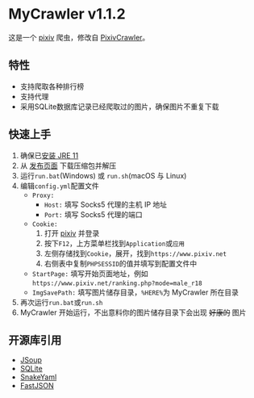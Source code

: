 # MyCrawler v1.1.2
这是一个 [pixiv](https://www.pixiv.net/) 爬虫，修改自 [PixivCrawler](https://github.com/R-Josef/PixivCrawler/)。

## 特性
* 支持爬取各种排行榜
* 支持代理
* 采用SQLite数据库记录已经爬取过的图片，确保图片不重复下载

## 快速上手
1. 确保已[安装 JRE 11](https://www.azul.com/downloads/?version=java-11-lts&package=jre)
2. 从 [发布页面](https://github.com/RayGicEFL/MyCrawler/releases) 下载压缩包并解压
3. 运行`run.bat`(Windows) 或 `run.sh`(macOS 与 Linux)
4. 编辑`config.yml`配置文件
    * `Proxy:`
        * `Host:` 填写 Socks5 代理的主机 IP 地址
        * `Port:` 填写 Socks5 代理的端口
    * `Cookie:`
        1. 打开 [pixiv](https://www.pixiv.net/) 并登录
        2. 按下`F12`，上方菜单栏找到`Application`或`应用`
        3. 左侧存储找到`Cookie`，展开，找到`https://www.pixiv.net`
        4. 右侧表中复制`PHPSESSID`的值并填写到配置文件中
    * `StartPage:` 填写开始页面地址，例如`https://www.pixiv.net/ranking.php?mode=male_r18`
    * `ImgSavePath:` 填写图片储存目录，`%HERE%`为 MyCrawler 所在目录
6. 再次运行`run.bat`或`run.sh`
7. MyCrawler 开始运行，不出意料你的图片储存目录下会出现 ~~好康的~~ 图片

## 开源库引用
* [JSoup](https://jsoup.org/)
* [SQLite](https://github.com/xerial/sqlite-jdbc)
* [SnakeYaml](https://bitbucket.org/asomov/snakeyaml/src/default/)
* [FastJSON](https://github.com/alibaba/fastjson)
